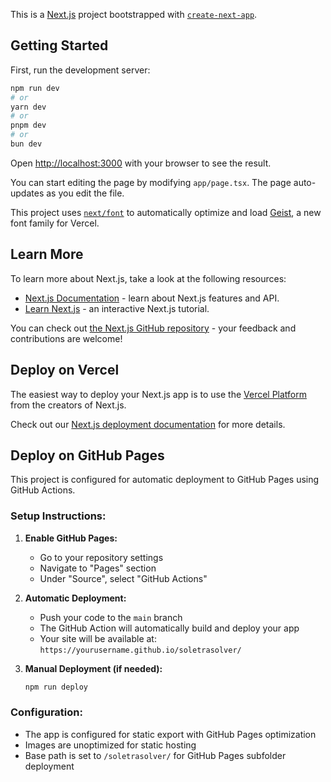 This is a [Next.js](https://nextjs.org) project bootstrapped with [`create-next-app`](https://nextjs.org/docs/app/api-reference/cli/create-next-app).

## Getting Started

First, run the development server:

```bash
npm run dev
# or
yarn dev
# or
pnpm dev
# or
bun dev
```

Open [http://localhost:3000](http://localhost:3000) with your browser to see the result.

You can start editing the page by modifying `app/page.tsx`. The page auto-updates as you edit the file.

This project uses [`next/font`](https://nextjs.org/docs/app/building-your-application/optimizing/fonts) to automatically optimize and load [Geist](https://vercel.com/font), a new font family for Vercel.

## Learn More

To learn more about Next.js, take a look at the following resources:

- [Next.js Documentation](https://nextjs.org/docs) - learn about Next.js features and API.
- [Learn Next.js](https://nextjs.org/learn) - an interactive Next.js tutorial.

You can check out [the Next.js GitHub repository](https://github.com/vercel/next.js) - your feedback and contributions are welcome!

## Deploy on Vercel

The easiest way to deploy your Next.js app is to use the [Vercel Platform](https://vercel.com/new?utm_medium=default-template&filter=next.js&utm_source=create-next-app&utm_campaign=create-next-app-readme) from the creators of Next.js.

Check out our [Next.js deployment documentation](https://nextjs.org/docs/app/building-your-application/deploying) for more details.

## Deploy on GitHub Pages

This project is configured for automatic deployment to GitHub Pages using GitHub Actions.

### Setup Instructions:

1. **Enable GitHub Pages:**
   - Go to your repository settings
   - Navigate to "Pages" section
   - Under "Source", select "GitHub Actions"

2. **Automatic Deployment:**
   - Push your code to the `main` branch
   - The GitHub Action will automatically build and deploy your app
   - Your site will be available at: `https://yourusername.github.io/soletrasolver/`

3. **Manual Deployment (if needed):**
   ```bash
   npm run deploy
   ```

### Configuration:
- The app is configured for static export with GitHub Pages optimization
- Images are unoptimized for static hosting
- Base path is set to `/soletrasolver/` for GitHub Pages subfolder deployment
